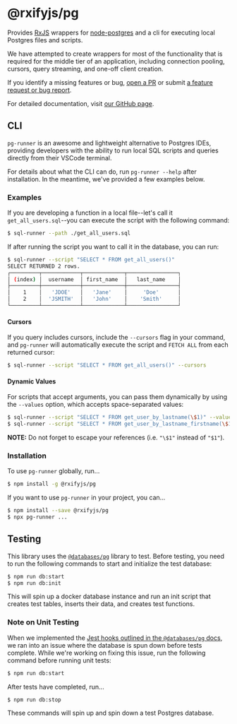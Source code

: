 # @rxifyjs/pg

Provides [RxJS](https://www.npmjs.com/package/rxjs) wrappers for
[node-postgres](https://www.npmjs.com/package/pg) and a cli for executing
local Postgres files and scripts.

We have attempted to create wrappers for most of the functionality that is
required for the middle tier of an application, including
connection pooling, cursors, query streaming, and one-off client creation.

If you identify a missing features or bug,
[open a PR](https://github.com/rxify/pg/pulls) or submit
[a feature request or bug report](https://github.com/rxify/pg/issues).

For detailed documentation, visit [our GitHub page](https://rxify.github.io/pg/).

## CLI

`pg-runner` is an awesome and lightweight alternative to Postgres IDEs,
providing developers with the ability to run local SQL scripts and queries
directly from their VSCode terminal.

For details about what the CLI can do, run `pg-runner --help` after installation.
In the meantime, we've provided a few examples below.

### Examples

If you are developing a function in a local file--let's call it
`get_all_users.sql`--you can execute the script with the following command:

```bash
$ sql-runner --path ./get_all_users.sql
```

If after running the script you want to call it in the database, you can run:

```bash
$ sql-runner --script "SELECT * FROM get_all_users()"
SELECT RETURNED 2 rows.
┌─────────┬────────────┬─────────────┬────────────────┐
│ (index) │  username  │ first_name  │   last_name    │
├─────────┼────────────┼─────────────┼────────────────┤
│    1    │   'JDOE'   │   'Jane'    │     'Doe'      │
│    2    │  'JSMITH'  │   'John'    │    'Smith'     │
└─────────┴────────────┴─────────────┴────────────────┘
```

#### Cursors

If you query includes cursors, include the `--cursors` flag in your command,
and `pg-runner` will automatically execute the script and `FETCH ALL`
from each returned cursor:

```bash
$ sql-runner --script "SELECT * FROM get_all_users()" --cursors
```

#### Dynamic Values

For scripts that accept arguments, you can pass them dynamically
by using the `--values` option, which accepts space-separated values:

```bash
$ sql-runner --script "SELECT * FROM get_user_by_lastname(\$1)" --values Smith
$ sql-runner --script "SELECT * FROM get_user_by_lastname_firstname(\$1, \$2)" --values Smith John
```

**NOTE:** Do not forget to escape your references (i.e. `"\$1"` instead of `"$1"`).

### Installation

To use `pg-runner` globally, run...

```bash
$ npm install -g @rxifyjs/pg
```

If you want to use `pg-runner` in your project, you can...

```bash
$ npm install --save @rxifyjs/pg
$ npx pg-runner ...
```

## Testing

This library uses the [`@databases/pg`](https://www.atdatabases.org/docs/pg-test)
library to test. Before testing, you need to run the following commands to
start and initialize the test database:

```bash
$ npm run db:start
$ npm run db:init
```

This will spin up a docker database instance and run an init script that creates
test tables, inserts their data, and creates test functions.

### Note on Unit Testing

When we implemented the
[Jest hooks outlined in the `@databases/pg` docs](https://www.atdatabases.org/docs/pg-test#jest),
we ran into an issue where the database is spun down before tests complete.
While we're working on fixing this issue, run the following command
before running unit tests:

```bash
$ npm run db:start
```

After tests have completed, run...

```bash
$ npm run db:stop
```

These commands will spin up and spin down a test Postgres database.
